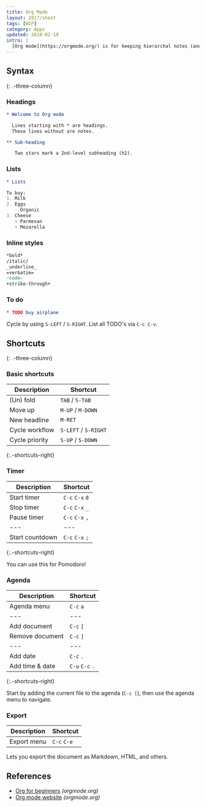 ```yaml
---
title: Org Mode
layout: 2017/sheet
tags: [WIP]
category: Apps
updated: 2018-02-19
intro: |
  [Org mode](https://orgmode.org/) is for keeping hierarchal notes (and more) in Emacs.
---
```


## Syntax
{: .-three-column}

### Headings

```org
* Welcome to Org mode

  Lines starting with * are headings.
  These lines without are notes.

** Sub-heading

   Two stars mark a 2nd-level subheading (h2).
```

### Lists

```org
* Lists

To buy:
1. Milk
2. Eggs
   - Organic
3. Cheese
   + Parmesan
   + Mozarella
```

### Inline styles

```org
*bold*
/italic/
_underline_
=verbatim=
~code~
+strike-through+
```

### To do

```org
* TODO buy airplane
```

Cycle by using `S-LEFT` / `S-RIGHT`. List all TODO's via `C-c C-v`.

## Shortcuts
{: .-three-column}

### Basic shortcuts

| Description    | Shortcut             |
| ---            | ---                  |
| (Un) fold      | `TAB` / `S-TAB`      |
| Move up        | `M-UP` / `M-DOWN`    |
| New headline   | `M-RET`              |
| Cycle workflow | `S-LEFT` / `S-RIGHT` |
| Cycle priority | `S-UP` / `S-DOWN` |
{:.-shortcuts-right}

### Timer

| Description     | Shortcut        |
| ---             | ---             |
| Start timer     | `C-c` `C-x` `0` |
| Stop timer      | `C-c` `C-x` `_` |
| Pause timer     | `C-c` `C-x` `,` |
| ---             | ---             |
| Start countdown | `C-c` `C-x` `;` |
{:.-shortcuts-right}

You can use this for Pomodoro!

### Agenda

| Description     | Shortcut        |
| ---             | ---             |
| Agenda menu     | `C-c` `a`       |
| ---             | ---             |
| Add document    | `C-c` `[`       |
| Remove document | `C-c` `]`       |
| ---             | ---             |
| Add date        | `C-c` `.`       |
| Add time & date | `C-u` `C-c` `.` |
{:.-shortcuts-right}

Start by adding the current file to the agenda (`C-c [`), then use the agenda menu to navigate.

### Export

| Description | Shortcut    |
| ---         | ---         |
| Export menu | `C-c` `C-e` |

Lets you export the document as Markdown, HTML, and others.

## References

- [Org for beginners](https://orgmode.org/worg/org-tutorials/org4beginners.html) _(orgmode.org)_
- [Org mode website](https://orgmode.org/) _(orgmode.org)_
